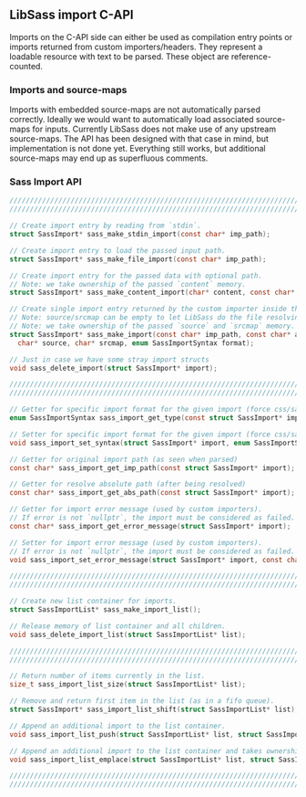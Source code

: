 
## LibSass import C-API

Imports on the C-API side can either be used as compilation entry points or
imports returned from custom importers/headers. They represent a loadable
resource with text to be parsed. These object are reference-counted.

### Imports and source-maps

Imports with embedded source-maps are not automatically parsed correctly. Ideally
we would want to automatically load associated source-maps for inputs. Currently
LibSass does not make use of any upstream source-maps. The API has been designed
with that case in mind, but implementation is not done yet. Everything still
works, but additional source-maps may end up as superfluous comments.

### Sass Import API

```C
/////////////////////////////////////////////////////////////////////////
/////////////////////////////////////////////////////////////////////////

// Create import entry by reading from `stdin`.
struct SassImport* sass_make_stdin_import(const char* imp_path);

// Create import entry to load the passed input path.
struct SassImport* sass_make_file_import(const char* imp_path);

// Create import entry for the passed data with optional path.
// Note: we take ownership of the passed `content` memory.
struct SassImport* sass_make_content_import(char* content, const char* imp_path);

// Create single import entry returned by the custom importer inside the list.
// Note: source/srcmap can be empty to let LibSass do the file resolving.
// Note: we take ownership of the passed `source` and `srcmap` memory.
struct SassImport* sass_make_import(const char* imp_path, const char* abs_base,
  char* source, char* srcmap, enum SassImportSyntax format);

// Just in case we have some stray import structs
void sass_delete_import(struct SassImport* import);

/////////////////////////////////////////////////////////////////////////
/////////////////////////////////////////////////////////////////////////

// Getter for specific import format for the given import (force css/sass/scss or set to auto)
enum SassImportSyntax sass_import_get_type(const struct SassImport* import);

// Setter for specific import format for the given import (force css/sass/scss or set to auto)
void sass_import_set_syntax(struct SassImport* import, enum SassImportSyntax syntax);

// Getter for original import path (as seen when parsed)
const char* sass_import_get_imp_path(const struct SassImport* import);

// Getter for resolve absolute path (after being resolved)
const char* sass_import_get_abs_path(const struct SassImport* import);

// Getter for import error message (used by custom importers).
// If error is not `nullptr`, the import must be considered as failed.
const char* sass_import_get_error_message(struct SassImport* import);

// Setter for import error message (used by custom importers).
// If error is not `nullptr`, the import must be considered as failed.
void sass_import_set_error_message(struct SassImport* import, const char* msg);

/////////////////////////////////////////////////////////////////////////
/////////////////////////////////////////////////////////////////////////

// Create new list container for imports.
struct SassImportList* sass_make_import_list();

// Release memory of list container and all children.
void sass_delete_import_list(struct SassImportList* list);

/////////////////////////////////////////////////////////////////////////
/////////////////////////////////////////////////////////////////////////

// Return number of items currently in the list.
size_t sass_import_list_size(struct SassImportList* list);

// Remove and return first item in the list (as in a fifo queue).
struct SassImport* sass_import_list_shift(struct SassImportList* list);

// Append an additional import to the list container.
void sass_import_list_push(struct SassImportList* list, struct SassImport* import);

// Append an additional import to the list container and takes ownership of the import.
void sass_import_list_emplace(struct SassImportList* list, struct SassImport* import);

/////////////////////////////////////////////////////////////////////////
/////////////////////////////////////////////////////////////////////////
```

